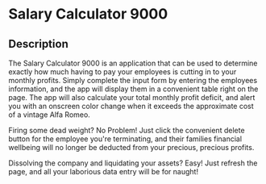 # Salary Calculator 9000

## Description

The Salary Calculator 9000 is an application that can be used to determine exactly how much having to pay your employees is cutting in to your monthly profits. Simply complete the input form by entering the employees information, and the app will display them in a convenient table right on the page. The app will also calculate your total monthly profit deficit, and alert you with an onscreen color change when it exceeds the approximate cost of a vintage Alfa Romeo.

Firing some dead weight? No Problem! Just click the convenient delete button for the employee you're terminating, and their families financial wellbeing will no longer be deducted from your precious, precious profits.

Dissolving the company and liquidating your assets? Easy! Just refresh the page, and all your laborious data entry will be for naught!

